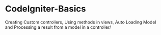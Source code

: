 # CodeIgniter-Basics
Creating Custom controllers, Using methods in views, Auto Loading Model and Processing a result from a model in a controller/ 
